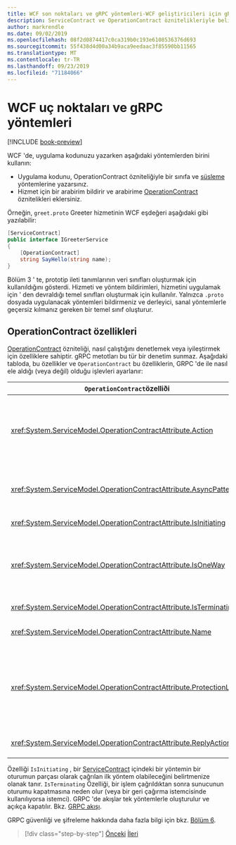 ```yaml
---
title: WCF son noktaları ve gRPC yöntemleri-WCF geliştiricileri için gRPC
description: ServiceContract ve OperationContract öznitelikleriyle belirtilen WCF uç noktalarının karşılaştırılması ve Protoarabelleğe göre belirtilen gRPC yöntemleri
author: markrendle
ms.date: 09/02/2019
ms.openlocfilehash: 08f2d0874417c0ca319b0c193e6108536376d693
ms.sourcegitcommit: 55f438d4d00a34b9aca9eedaac3f85590bb11565
ms.translationtype: MT
ms.contentlocale: tr-TR
ms.lasthandoff: 09/23/2019
ms.locfileid: "71184066"
---
```

# <a name="wcf-endpoints-and-grpc-methods"></a>WCF uç noktaları ve gRPC yöntemleri

[!INCLUDE [book-preview](../../../includes/book-preview.md)]

WCF 'de, uygulama kodunuzu yazarken aşağıdaki yöntemlerden birini kullanın:

- Uygulama kodunu, OperationContract özniteliğiyle bir sınıfa ve [süsleme](xref:System.ServiceModel.OperationContractAttribute) yöntemlerine yazarsınız.
- Hizmet için bir arabirim bildirir ve arabirime [OperationContract](xref:System.ServiceModel.OperationContractAttribute) öznitelikleri eklersiniz.

Örneğin, `greet.proto` Greeter hizmetinin WCF eşdeğeri aşağıdaki gibi yazılabilir:

```csharp
[ServiceContract]
public interface IGreeterService
{
    [OperationContract]
    string SayHello(string name);
}
```

Bölüm 3 ' te, prototip ileti tanımlarının veri sınıfları oluşturmak için kullanıldığını gösterdi. Hizmeti ve yöntem bildirimleri, hizmetini uygulamak için ' den devraldığı temel sınıfları oluşturmak için kullanılır. Yalnızca `.proto` dosyada uygulanacak yöntemleri bildirmeniz ve derleyici, sanal yöntemlerle geçersiz kılmanız gereken bir temel sınıf oluşturur.

## <a name="operationcontract-properties"></a>OperationContract özellikleri

[OperationContract](xref:System.ServiceModel.OperationContractAttribute) özniteliği, nasıl çalıştığını denetlemek veya iyileştirmek için özelliklere sahiptir. gRPC metotları bu tür bir denetim sunmaz. Aşağıdaki tabloda, bu özellikler ve `OperationContract` bu özelliklerin, GRPC 'de ile nasıl ele aldığı (veya değil) olduğu işlevleri ayarlanır:

| `OperationContract`özelliði | gRPC                                             |
| ---------------------------- | ------------------------------------------------ |
| <xref:System.ServiceModel.OperationContractAttribute.Action>             | İşlemi tanımlayan URI. `package`GRPC, `service` dosyanın`.proto` adını ve `rpc` dosyasından kullanır. |
| <xref:System.ServiceModel.OperationContractAttribute.AsyncPattern>       | Tüm GRPC hizmet yöntemleri nesneleri `Task` döndürür. |
| <xref:System.ServiceModel.OperationContractAttribute.IsInitiating>       | Aşağıdaki nota bakın. |
| <xref:System.ServiceModel.OperationContractAttribute.IsOneWay>           | Tek yönlü GRPC yöntemleri sonuçları döndürür `Empty` veya istemci akışını kullanır. |
| <xref:System.ServiceModel.OperationContractAttribute.IsTerminating>      | Aşağıdaki nota bakın. |
| <xref:System.ServiceModel.OperationContractAttribute.Name>               | GRPC 'de anlamı olmayan SOAP ile ilgili. |
| <xref:System.ServiceModel.OperationContractAttribute.ProtectionLevel>    | İleti şifrelemesi yok; ağ şifrelemesi aktarım katmanında işlendi (HTTP/2 üzerinden TLS). |
| <xref:System.ServiceModel.OperationContractAttribute.ReplyAction>        | GRPC 'de anlamı olmayan SOAP ile ilgili. |

Özelliği `IsInitiating` , bir [ServiceContract](xref:System.ServiceModel.ServiceContractAttribute) içindeki bir yöntemin bir oturumun parçası olarak çağrılan ilk yöntem olabileceğini belirtmenize olanak tanır. `IsTerminating` Özelliği, bir işlem çağrıldıktan sonra sunucunun oturumu kapatmasına neden olur (veya bir geri çağırma istemcisinde kullanılıyorsa istemci). GRPC 'de akışlar tek yöntemlerle oluşturulur ve açıkça kapatılır. Bkz. [GRPC akışı](rpc-types.md#grpc-streaming).

GRPC güvenliği ve şifreleme hakkında daha fazla bilgi için bkz. [Bölüm 6](security.md).

>[!div class="step-by-step"]
>[Önceki](wcf-services-to-grpc-comparison.md)
>[İleri](wcf-bindings.md)
